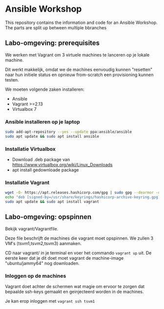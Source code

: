 # Ansible Workshop
This repository contains the information and code for an Ansible Workshop. The parts are split up between multiple bbranches

## Labo-omgeving: prerequisites

We werken met Vagrant om 3 virtuele machines te lanceren op je lokale machine.


Dit werkt makkelijk, omdat we de machines eenvoudig kunnen "resetten" naar hun initiele status en opnieuw from-scratch een provisioning kunnen testen.

We moeten volgende zaken installeren:
* Ansible
* Vagrant >=2.13
* Virtualbox 7

### Ansible installeren op je laptop

```bash
sudo add-apt-repository --yes --update ppa:ansible/ansible
sudo apt update && sudo apt install ansible
```

### Installatie Virtualbox

* Download .deb package van https://www.virtualbox.org/wiki/Linux_Downloads
* apt install gedownloade package

### Installatie Vagrant

```bash
wget -O- https://apt.releases.hashicorp.com/gpg | sudo gpg --dearmor -o /usr/share/keyrings/hashicorp-archive-keyring.gpg
echo "deb [signed-by=/usr/share/keyrings/hashicorp-archive-keyring.gpg] https://apt.releases.hashicorp.com $(lsb_release -cs) main" | sudo tee /etc/apt/sources.list.d/hashicorp.list
sudo apt update && sudo apt install vagrant
```

## Labo-omgeving: opspinnen

Bekijk vagrant/Vagrantfile.

Deze file beschrijft de machines die vagrant moet opspinnen. We zullen 3 VM's (tsvm1,tsvm2,tsvm3) aanmaken.

CD naar vagrant/ in je terminal en voer het commando ```vagrant up``` uit. De eerste keer dat je dit doet moet vagrant de machine-image "ubuntu/jammy64" nog downloaden.

### Inloggen op de machines

Vagrant doet achter de schermen wat magie om ervoor te zorgen dat bepaalde ssh-keys gemaakt en geinjecteerd worden in de machines.

Je kan erop inloggen met ```vagrant ssh tsvm1```

